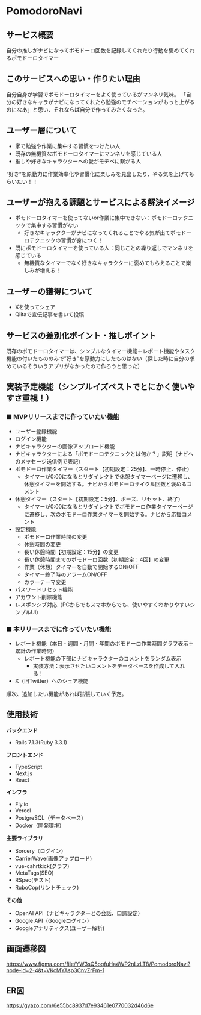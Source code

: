 # PomodoroNavi
## サービス概要
自分の推しがナビになってポモドーロ回数を記録してくれたり行動を褒めてくれるポモドーロタイマー

## このサービスへの思い・作りたい理由
自分自身が学習でポモドーロタイマーをよく使っているがマンネリ気味。
「自分の好きなキャラがナビになってくれたら勉強のモチベーションがもっと上がるのになあ」と思い、それならば自分で作ってみたくなった。

## ユーザー層について
- 家で勉強や作業に集中する習慣をつけたい人
- 既存の無機質なポモドーロタイマーにマンネリを感じている人
- 推しや好きなキャラクターへの愛がモチベに繋がる人

”好き”を原動力に作業効率化や習慣化に楽しみを見出したり、やる気を上げてもらいたい！！

## ユーザーが抱える課題とサービスによる解決イメージ
- ポモドーロタイマーを使ってないor作業に集中できない：ポモドーロテクニックで集中する習慣がない
  - 好きなキャラクターがナビになってくれることでやる気が出てポモドーロテクニックの習慣が身につく！
- 既にポモドーロタイマーを使っている人：同じことの繰り返しでマンネリを感じている
  - 無機質なタイマーでなく好きなキャラクターに褒めてもらえることで楽しみが増える！

## ユーザーの獲得について
- Xを使ってシェア
- Qiitaで宣伝記事を書いて投稿

## サービスの差別化ポイント・推しポイント
既存のポモドーロタイマーは、シンプルなタイマー機能＋レポート機能やタスク機能の付いたもののみで”好き”を原動力にしたものはない（探した時に自分の求めているそういうアプリがなかったので作ろうと思った）

## 実装予定機能（シンプルイズベストでとにかく使いやすさ重視！）
### ■ MVPリリースまでに作っていたい機能
- ユーザー登録機能
- ログイン機能
- ナビキャラクターの画像アップロード機能
- ナビキャラクターによる「ポモドーロテクニックとは何か？」説明（ナビへのメッセージ送信例で表記）
- ポモドーロ作業タイマー（スタート【初期設定：25分】、一時停止、停止）
  - タイマーが0:00になるとリダイレクトで休憩タイマーページに遷移し、休憩タイマーを開始する。ナビからポモドーロサイクル回数と褒めるコメント
- 休憩タイマー（スタート【初期設定：5分】、ポーズ、リセット、終了）
  - タイマーが0:00になるとリダイレクトでポモドーロ作業タイマーページに遷移し、次のポモドーロ作業タイマーを開始する。ナビから応援コメント
- 設定機能
  - ポモドーロ作業時間の変更
  - 休憩時間の変更
  - 長い休憩時間【初期設定：15分】の変更
  - 長い休憩時間までのポモドーロ回数【初期設定：4回】の変更
  - 作業（休憩）タイマーを自動で開始するON/OFF
  - タイマー終了時のアラームON/OFF
  - カラーテーマ変更
- パスワードリセット機能
- アカウント削除機能
- レスポンシブ対応（PCからでもスマホからでも、使いやすくわかりやすいシンプルUI）

### ■ 本リリースまでに作っていたい機能
- レポート機能（本日・週間・月間・年間のポモドーロ作業時間グラフ表示＋累計の作業時間）
  - レポート機能の下部にナビキャラクターのコメントをランダム表示
    - 実装方法：表示させたいコメントをデータベースを作成して入れる！
- X（旧Twitter）へのシェア機能

順次、追加したい機能があれば拡張していく予定。

## 使用技術
**バックエンド**
- Rails 7.1.3(Ruby 3.3.1)

**フロントエンド**
- TypeScript
- Next.js
- React

**インフラ**
- Fly.io
- Vercel
- PostgreSQL（データベース）
- Docker（開発環境）

**主要ライブラリ**
- Sorcery（ログイン）
- CarrierWave(画像アップロード)
- vue-cahrtkick(グラフ)
- MetaTags(SEO)
- RSpec(テスト)
- RuboCop(リントチェック)

**その他**
- OpenAI API（ナビキャラクターとの会話、口調設定）
- Google API（Googleログイン）
- Googleアナリティクス(ユーザー解析)

## 画面遷移図
https://www.figma.com/file/YW3sQ5oqfuHa4WP2nLzLT8/PomodoroNavi?node-id=2-4&t=VKcMYAsp3CnvZrFm-1

## ER図
https://gyazo.com/6e55bc8937d7e93461e0770032d46d6e